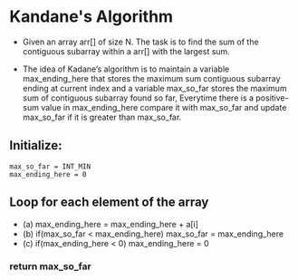 # Kandane's Algorithm

* Given an array arr[] of size N. The task is to find the sum of the contiguous subarray within a arr[] with the largest sum. 

- The idea of Kadane’s algorithm is to maintain a variable max_ending_here that stores the maximum sum contiguous subarray ending at current index and a variable max_so_far stores the maximum sum of contiguous subarray found so far, Everytime there is a positive-sum value in max_ending_here compare it with max_so_far and update max_so_far if it is greater than max_so_far.

## Initialize:
    max_so_far = INT_MIN
    max_ending_here = 0

## Loop for each element of the array

* (a) max_ending_here = max_ending_here + a[i]
* (b) if(max_so_far < max_ending_here)
            max_so_far = max_ending_here
* (c) if(max_ending_here < 0)
            max_ending_here = 0
### return max_so_far
